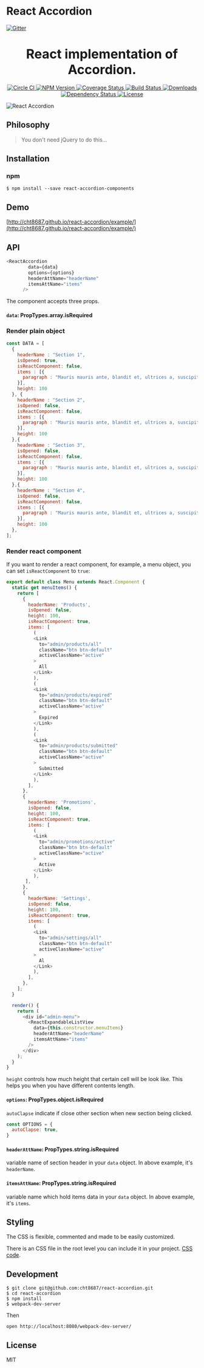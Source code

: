 # React Accordion
[![Gitter](https://badges.gitter.im/Join%20Chat.svg)](https://gitter.im/cht8687/help)

<big><h1 align="center">React implementation of Accordion.</h1></big>

<p align="center">
<a href="https://circleci.com/gh/cht8687/react-accordion">
    <img src="https://circleci.com/gh/cht8687/react-accordion.svg?style=shield"
         alt="Circle CI">
  </a>

  <a href="https://www.npmjs.com/package/react-accordion-components">
    <img src="https://img.shields.io/npm/v/react-accordion-components.svg?style=flat-square"
         alt="NPM Version">
  </a>

 <a href="https://coveralls.io/github/cht8687/react-accordion?branch=master">
    <img src="https://coveralls.io/repos/cht8687/react-accordion/badge.svg?branch=master&service=github" alt="Coverage Status" />
 </a>

  <a href="https://travis-ci.org/cht8687/react-accordion-components">
    <img src="https://img.shields.io/travis/cht8687/react-accordion.svg?style=flat-square"
         alt="Build Status">
  </a>

  <a href="https://npmjs.org/package/react-accordion-components">
    <img src="http://img.shields.io/npm/dm/react-accordion-components.svg?style=flat-square"
         alt="Downloads">
  </a>

  <a href="https://david-dm.org/cht8687/react-accordion.svg">
    <img src="https://david-dm.org/cht8687/react-accordion.svg?style=flat-square"
         alt="Dependency Status">
  </a>

  <a href="https://github.com/cht8687/react-accordion/blob/master/LICENSE">
    <img src="https://img.shields.io/npm/l/react-accordion.svg?style=flat-square"
         alt="License">
  </a>
</p>

<p align="center"><big>

</big></p>


![React Accordion](src/example/react-accordion.gif)

## Philosophy

>You don't need jQuery to do this...

## Installation

### npm

```
$ npm install --save react-accordion-components
```

## Demo

[http://cht8687.github.io/react-accordion/example/](http://cht8687.github.io/react-accordion/example/)

## API

```js
<ReactAccordion 
        data={data} 
        options={options}
        headerAttName="headerName"
        itemsAttName="items" 
      />
```

The component accepts three props.

#### `data`: PropTypes.array.isRequired

### Render plain object

```js
const DATA = [
  {
    headerName : "Section 1",
    isOpened: true,
    isReactComponent: false,
    items : [{
      paragraph : "Mauris mauris ante, blandit et, ultrices a, suscipit eget, quam. Integer ut neque. Vivamus nisi metus, molestie vel, gravida in, condimentum sit amet, nunc. Nam a nibh. Donec suscipit eros. Nam mi. Proin viverra leo ut odio. Curabitur malesuada. Vestibulum a velit eu ante scelerisque vulputate."
    }],
    height: 100
  }, {
    headerName : "Section 2",
    isOpened: false,
    isReactComponent: false,
    items : [{
      paragraph : "Mauris mauris ante, blandit et, ultrices a, suscipit eget, quam. Integer ut neque. Vivamus nisi metus, molestie vel, gravida in, condimentum sit amet, nunc. Nam a nibh. Donec suscipit eros. Nam mi. Proin viverra leo ut odio. Curabitur malesuada. Vestibulum a velit eu ante scelerisque vulputate."
    }],
    height: 100
  },{
    headerName : "Section 3",
    isOpened: false,
    isReactComponent: false,
    items : [{
      paragraph : "Mauris mauris ante, blandit et, ultrices a, suscipit eget, quam. Integer ut neque. Vivamus nisi metus, molestie vel, gravida in, condimentum sit amet, nunc. Nam a nibh. Donec suscipit eros. Nam mi. Proin viverra leo ut odio. Curabitur malesuada. Vestibulum a velit eu ante scelerisque vulputate."
    }],
    height: 100
  },{
    headerName : "Section 4",
    isOpened: false,
    isReactComponent: false,
    items : [{
      paragraph : "Mauris mauris ante, blandit et, ultrices a, suscipit eget, quam. Integer ut neque. Vivamus nisi metus, molestie vel, gravida in, condimentum sit amet, nunc. Nam a nibh. Donec suscipit eros. Nam mi. Proin viverra leo ut odio. Curabitur malesuada. Vestibulum a velit eu ante scelerisque vulputate."
    }],
    height: 100
  },
];
```

### Render react component 

If you want to render a react component, for example, a menu object, you can set `isReactComponent` to `true`:

```js
export default class Menu extends React.Component {
  static get menuItems() {
    return [
      {
        headerName: 'Products',
        isOpened: false,
        height: 100,
        isReactComponent: true,
        items: [
          (
          <Link
            to="admin/products/all"
            className="btn btn-default"
            activeClassName="active"
          >
            All
          </Link>
          ),
          (
          <Link
            to="admin/products/expired"
            className="btn btn-default"
            activeClassName="active"
          >
            Expired
          </Link>
          ),
          (
          <Link
            to="admin/products/submitted"
            className="btn btn-default"
            activeClassName="active"
          >
            Submitted
          </Link>
          ),
        ],
      },
      {
        headerName: 'Promotions',
        isOpened: false,
        height: 100,
        isReactComponent: true,
        items: [
          (
          <Link
            to="admin/promotions/active"
            className="btn btn-default"
            activeClassName="active"
          >
            Active
          </Link>
          ),
       ],
      },
      {
        headerName: 'Settings',
        isOpened: false,
        height: 100,
        isReactComponent: true,
        items: [
          (
          <Link
            to="admin/settings/all"
            className="btn btn-default"
            activeClassName="active"
          >
            Al
          </Link>
          ),
        ],
      },
    ];
  }

  render() {
    return (
      <div id="admin-menu">
        <ReactExpandableListView
          data={this.constructor.menuItems}
          headerAttName="headerName"
          itemsAttName="items"
        />
      </div>
    );
  }
}

```

`height` controls how much height that certain cell will be look like.
This helps you when you have different contents length.


#### `options`: PropTypes.object.isRequired

`autoClapse` indicate if close other section when new section being clicked.

```js
const OPTIONS = {
  autoClapse: true,
}

```

#### `headerAttName`: PropTypes.string.isRequired

variable name of section header in your `data` object.
In above example, it's `headerName`.

#### `itemsAttName`: PropTypes.string.isRequired

variable name which hold items data in your `data` object.
In above example, it's `items`.

## Styling

The CSS is flexible, commented and made to be easily customized.

There is an CSS file in the root level you can include it in your project.
[CSS code](https://github.com/cht8687/react-accordion/tree/master/react-accordion.css).

## Development

```
$ git clone git@github.com:cht8687/react-accordion.git
$ cd react-accordion
$ npm install
$ webpack-dev-server
```

Then

```
open http://localhost:8080/webpack-dev-server/
```

## License

MIT